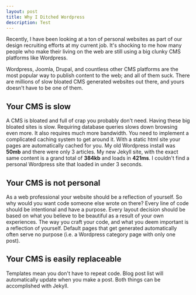 ```yaml
---
layout: post
title: Why I Ditched Wordpress
description: Test
---
```


Recently, I have been looking at a ton of personal websites as part of our design recruiting efforts at my current job. It's shocking to me how many people who make their living on the web are still using a big clunky CMS platforms like Wordpress. 

Wordpress, Joomla, Drupal, and countless other CMS platforms are the most popular way to publish content to the web; and all of them suck.  There are millions of slow bloated CMS generated websites out there, and yours doesn't have to be one of them.

## Your CMS is slow
A CMS is bloated and full of crap you probably don't need. Having these big bloated sites is slow. Requiring database queries slows down browsing even more. It also requires much more bandwidth. You need to implement a complicated caching system to get around it. With a static html site your pages are automatically cached for you. My old Wordpress install was **50mb** and there were only 3 articles. My new Jekyll site, with the exact same content is a grand total of **384kb** and loads in **421ms**. I couldn't find a personal Wordpress site that loaded in under 3 seconds.

## Your CMS is not personal
As a web professional your website should be a reflection of yourself. So why would you want code someone else wrote on there? Every line of code should be intentional and have a purpose. Every layout decision should be based on what you believe to be beautiful as a result of your own experiences. The way you craft your code, and what you deem important is a reflection of yourself. Default pages that get generated automatically often serve no purpose (i.e. a Wordpress category page with only one post).

## Your CMS is easily replaceable	
Templates mean you don't have to repeat code. Blog post list will automatically update when you make a post. Both things can be accomplished with Jekyll.
